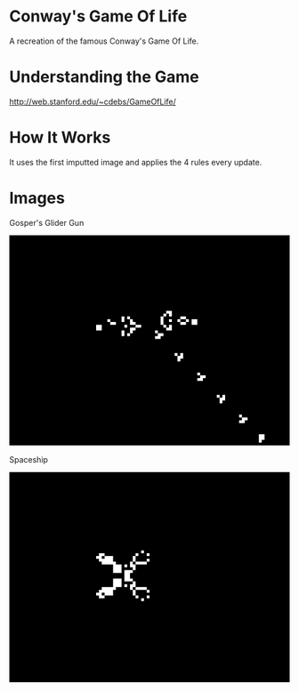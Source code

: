 # Conway's Game Of Life
A recreation of the famous Conway's Game Of Life.

# Understanding the Game

http://web.stanford.edu/~cdebs/GameOfLife/

# How It Works

It uses the first imputted image and applies the 4 rules every update.

# Images

Gosper's Glider Gun

![alt text](https://github.com/alexandre-lavoie/game-of-life/blob/master/images/GosperGliderGun.png?raw=true)

Spaceship

![alt text](https://github.com/alexandre-lavoie/game-of-life/blob/master/images/Spaceship.png?raw=true)
